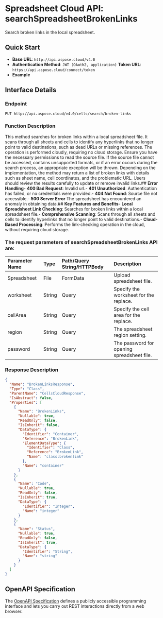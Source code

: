 # **Spreadsheet Cloud API: searchSpreadsheetBrokenLinks**

Search broken links in the local spreadsheet. 


## **Quick Start**

- **Base URL**: `http://api.aspose.cloud/v4.0`
- **Authentication Method**: `JWT (OAuth2, application)`  **Token URL**: `https://api.aspose.cloud/connect/token`
- **Example** 

## **Interface Details**

### **Endpoint** 

```
PUT http://api.aspose.cloud/v4.0/cells/search/broken-links
```
### **Function Description**
This method searches for broken links within a local spreadsheet file. It scans through all sheets and cells to identify any hyperlinks that no longer point to valid destinations, such as dead URLs or missing references. The operation is performed cloudly, requiring no cloud storage. Ensure you have the necessary permissions to read the source file. If the source file cannot be accessed, contains unsupported formats, or if an error occurs during the search process, an appropriate exception will be thrown. Depending on the implementation, the method may return a list of broken links with details such as sheet name, cell coordinates, and the problematic URL. Users should review the results carefully to update or remove invalid links.## **Error Handling**- **400 Bad Request**: Invalid url.- **401 Unauthorized**:  Authentication has failed, or no credentials were provided.- **404 Not Found**: Source file not accessible.- **500 Server Error** The spreadsheet has encountered an anomaly in obtaining data.## **Key Features and Benefits**- **Local Spreadsheet Link Checking**: Searches for broken links within a local spreadsheet file.- **Comprehensive Scanning**: Scans through all sheets and cells to identify hyperlinks that no longer point to valid destinations.- **Cloud-Based Processing**: Performs the link-checking operation in the cloud, without requiring cloud storage.

### The request parameters of **searchSpreadsheetBrokenLinks** API are: 

| Parameter Name | Type | Path/Query String/HTTPBody | Description | 
| :- | :- | :- |:- | 
|Spreadsheet|File|FormData|Upload spreadsheet file.|
|worksheet|String|Query|Specify the worksheet for the replace.|
|cellArea|String|Query|Specify the cell area for the replace.|
|region|String|Query|The spreadsheet region setting.|
|password|String|Query|The password for opening spreadsheet file.|

### **Response Description**
```json
{
  "Name": "BrokenLinksResponse",
  "Type": "Class",
  "ParentName": "CellsCloudResponse",
  "IsAbstract": false,
  "Properties": [
    {
      "Name": "BrokenLinks",
      "Nullable": true,
      "ReadOnly": false,
      "IsInherit": false,
      "DataType": {
        "Identifier": "Container",
        "Reference": "BrokenLink",
        "ElementDataType": {
          "Identifier": "Class",
          "Reference": "BrokenLink",
          "Name": "class:brokenlink"
        },
        "Name": "container"
      }
    },
    {
      "Name": "Code",
      "Nullable": true,
      "ReadOnly": false,
      "IsInherit": true,
      "DataType": {
        "Identifier": "Integer",
        "Name": "integer"
      }
    },
    {
      "Name": "Status",
      "Nullable": true,
      "ReadOnly": false,
      "IsInherit": true,
      "DataType": {
        "Identifier": "String",
        "Name": "string"
      }
    }
  ]
}
```


## OpenAPI Specification

The [OpenAPI Specification](https://reference.aspose.cloud/cells/#/SearchController/SearchSpreadsheetBrokenLinks) defines a publicly accessible programming interface and lets you carry out REST interactions directly from a web browser.


